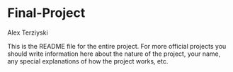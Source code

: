 # Final-Project
Alex Terziyski

This is the README file for the entire project. For more official projects you should write information here about the nature of the project, your name, any special explanations of how the project works, etc.
